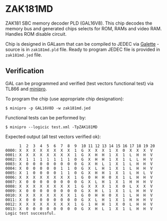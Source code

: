 # ZAK181MD

ZAK181 SBC memory decoder PLD (GAL16V8). This chip decodes the memory bus
and generated chips selects for ROM, RAMs and video RAM. Handles ROM disable
circuit.

Chip is designed in GALasm that can be compiled to JEDEC via [Galette](https://github.com/simon-frankau/galette) -
source is in `zak181md.pld` file. Ready to program JEDEC file is provided in `zak181md.jed` file.

## Verification

GAL can be programmed and verified (test vectors functional test) via TL866 and [minipro](https://gitlab.com/DavidGriffith/minipro).

To program the chip (use appropriate chip designation):

```
$ minipro -p GAL16V8D -w zak181md.jed
```

Functional tests can be performed by:

```
$ minipro --logicic test.xml -TpZAK181MD
```

Expected output (all test vectors verified ok):

```
      1  2  3  4  5  6  7  8  9  10 11 12 13 14 15 16 17 18 19 20 
0000: X  X  X  X  X  X  X  X  1  G  X  X  X  1  X  0  X  X  X  V  
0001: X  X  X  X  X  X  X  X  1  G  X  H  H  1  X  1  L  H  H  V  
0002: X  1  1  1  1  1  1  1  0  G  X  H  H  1  X  1  L  L  H  V  
0003: X  0  0  0  0  0  0  0  0  G  X  H  L  1  X  1  L  H  H  V  
0004: X  0  0  0  0  0  1  1  0  G  X  L  H  1  X  1  L  H  H  V  
0005: X  1  0  0  0  0  1  1  0  G  X  H  H  1  X  1  L  H  L  V  
0006: X  X  X  X  X  X  X  X  1  G  0  H  H  0  X  1  L  H  H  V  
0007: X  0  0  0  0  0  0  0  0  G  X  L  H  1  X  1  H  H  H  V  
0008: X  X  X  X  X  X  X  X  1  G  X  X  X  1  X  0  L  X  X  V  
0009: X  0  0  0  0  0  0  0  0  G  X  H  L  1  X  1  L  H  H  V  
0010: X  X  X  X  X  X  X  X  1  G  0  H  H  0  X  1  L  H  H  V  
0011: X  0  0  0  0  0  0  0  0  G  X  L  H  1  X  1  H  H  H  V  
0012: X  X  X  X  X  X  X  X  1  G  1  H  H  1  X  0  L  H  H  V  
0013: X  0  0  0  0  0  0  0  0  G  X  H  L  1  X  1  L  H  H  V  
Logic test successful.
```
